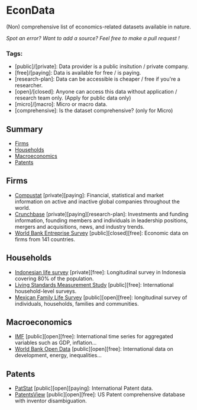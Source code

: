 # EconData
(Non) comprehensive list of economics-related datasets available in nature.

*Spot an error? Want to add a source? Feel free to make a pull request !*

### Tags:
- [public]/[private]: Data provider is a public insitution / private company.
- [free]/[paying]: Data is available for free / is paying.
- [research-plan]: Data can be accessible is cheaper / free if you're a researcher.
- [open]/[closed]: Anyone can access this data without application / research team only. (Apply for public data only)
- [micro]/[macro]: Micro or macro data.
- [comprehensive]: Is the dataset comprehensive? (only for Micro)

## Summary

- [Firms](#firms)
- [Households](#households)
- [Macroeconomics](#macroeconomics)
- [Patents](#patents)

## Firms <a name="firms"></a>
- [Compustat](https://www.spglobal.com/marketintelligence/en/?product=compustat-research-insight) [private][paying]: Financial, statistical and market information on active and inactive global companies throughout the world.
- [Crunchbase](https://data.crunchbase.com/docs) [private][paying][research-plan]: Investments and funding information, founding members and individuals in leadership positions, mergers and acquisitions, news, and industry trends.
- [World Bank Entreprise Survey](https://www.enterprisesurveys.org) [public][closed][free]: Economic data on firms from 141 countries.

## Households <a name="households"></a>
- [Indonesian life survey](https://www.rand.org/well-being/social-and-behavioral-policy/data/FLS/IFLS.html) [private][free]: Longitudinal survey in Indonesia covering 80% of the population.
- [Living Standards Measurement Study](https://microdata.worldbank.org/index.php/catalog/lsms) [public][free]: International household-level surveys.
- [Mexican Family Life Survey](http://www.ennvih-mxfls.org/) [public][open][free]: longitudinal survey of individuals, households, families and communities.

## Macroeconomics <a name="macroeconomics"></a>
- [IMF](https://www.imf.org/en/Data) [public][open][free]: International time series for aggregated variables such as GDP, inflation...
- [World Bank Open Data](https://datacatalog.worldbank.org) [public][open][free]: International data on development, energy, inequalities...

## Patents <a name="patents"></a>
- [PatStat](https://www.epo.org/searching-for-patents/business/patstat.html) [public][open][paying]: International Patent data.
- [PatentsView](http://www.patentsview.org) [public][open][free]: US Patent comprehensive database with inventor disambiguation.
